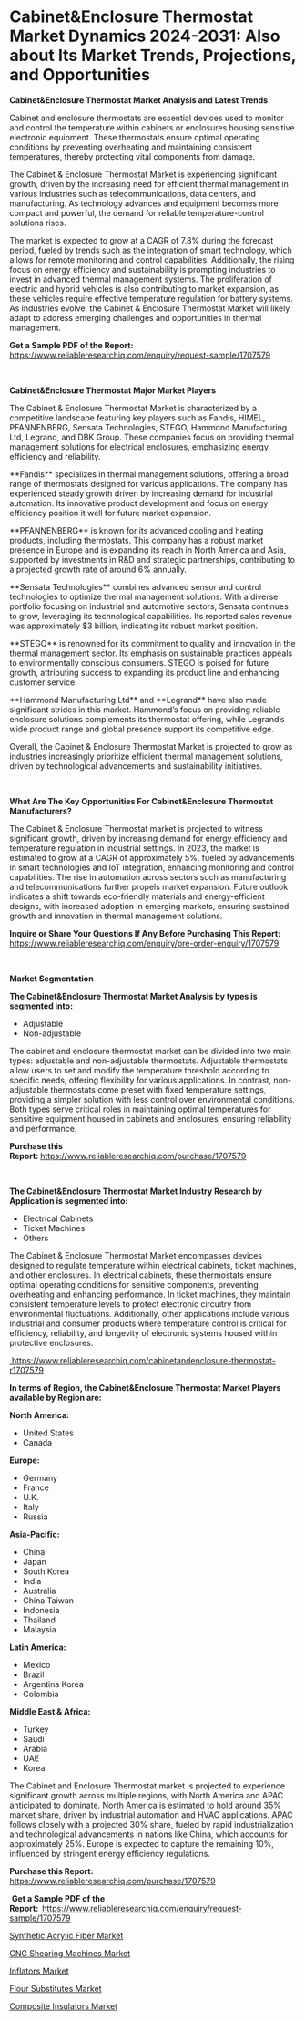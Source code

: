 <p><h1>Cabinet&Enclosure Thermostat Market Dynamics 2024-2031: Also about Its Market Trends, Projections, and Opportunities</h1></p><p><strong>Cabinet&Enclosure Thermostat Market Analysis and Latest Trends</strong></p>
<p><p>Cabinet and enclosure thermostats are essential devices used to monitor and control the temperature within cabinets or enclosures housing sensitive electronic equipment. These thermostats ensure optimal operating conditions by preventing overheating and maintaining consistent temperatures, thereby protecting vital components from damage.</p><p>The Cabinet & Enclosure Thermostat Market is experiencing significant growth, driven by the increasing need for efficient thermal management in various industries such as telecommunications, data centers, and manufacturing. As technology advances and equipment becomes more compact and powerful, the demand for reliable temperature-control solutions rises.</p><p>The market is expected to grow at a CAGR of 7.8% during the forecast period, fueled by trends such as the integration of smart technology, which allows for remote monitoring and control capabilities. Additionally, the rising focus on energy efficiency and sustainability is prompting industries to invest in advanced thermal management systems. The proliferation of electric and hybrid vehicles is also contributing to market expansion, as these vehicles require effective temperature regulation for battery systems. As industries evolve, the Cabinet & Enclosure Thermostat Market will likely adapt to address emerging challenges and opportunities in thermal management.</p></p>
<p><strong>Get a Sample PDF of the Report:&nbsp;</strong> <a href="https://www.reliableresearchiq.com/enquiry/request-sample/1707579?utm_campaign=1117&utm_medium=2&utm_source=Github&utm_content=ia&utm_term=18112024&utm_id=cabinetenclosure-thermostat">https://www.reliableresearchiq.com/enquiry/request-sample/1707579</a></p>
<p>&nbsp;</p>
<p><strong>Cabinet&Enclosure Thermostat Major Market Players</strong></p>
<p><p>The Cabinet & Enclosure Thermostat Market is characterized by a competitive landscape featuring key players such as Fandis, HIMEL, PFANNENBERG, Sensata Technologies, STEGO, Hammond Manufacturing Ltd, Legrand, and DBK Group. These companies focus on providing thermal management solutions for electrical enclosures, emphasizing energy efficiency and reliability.</p><p>**Fandis** specializes in thermal management solutions, offering a broad range of thermostats designed for various applications. The company has experienced steady growth driven by increasing demand for industrial automation. Its innovative product development and focus on energy efficiency position it well for future market expansion.</p><p>**PFANNENBERG** is known for its advanced cooling and heating products, including thermostats. This company has a robust market presence in Europe and is expanding its reach in North America and Asia, supported by investments in R&D and strategic partnerships, contributing to a projected growth rate of around 6% annually.</p><p>**Sensata Technologies** combines advanced sensor and control technologies to optimize thermal management solutions. With a diverse portfolio focusing on industrial and automotive sectors, Sensata continues to grow, leveraging its technological capabilities. Its reported sales revenue was approximately $3 billion, indicating its robust market position.</p><p>**STEGO** is renowned for its commitment to quality and innovation in the thermal management sector. Its emphasis on sustainable practices appeals to environmentally conscious consumers. STEGO is poised for future growth, attributing success to expanding its product line and enhancing customer service.</p><p>**Hammond Manufacturing Ltd** and **Legrand** have also made significant strides in this market. Hammond’s focus on providing reliable enclosure solutions complements its thermostat offering, while Legrand’s wide product range and global presence support its competitive edge.</p><p>Overall, the Cabinet & Enclosure Thermostat Market is projected to grow as industries increasingly prioritize efficient thermal management solutions, driven by technological advancements and sustainability initiatives.</p></p>
<p>&nbsp;</p>
<p><strong>What Are The Key Opportunities For Cabinet&Enclosure Thermostat Manufacturers?</strong></p>
<p><p>The Cabinet & Enclosure Thermostat market is projected to witness significant growth, driven by increasing demand for energy efficiency and temperature regulation in industrial settings. In 2023, the market is estimated to grow at a CAGR of approximately 5%, fueled by advancements in smart technologies and IoT integration, enhancing monitoring and control capabilities. The rise in automation across sectors such as manufacturing and telecommunications further propels market expansion. Future outlook indicates a shift towards eco-friendly materials and energy-efficient designs, with increased adoption in emerging markets, ensuring sustained growth and innovation in thermal management solutions.</p></p>
<p><strong>Inquire or Share Your Questions If Any Before Purchasing This Report:</strong> <a href="https://www.reliableresearchiq.com/enquiry/pre-order-enquiry/1707579?utm_campaign=1117&utm_medium=2&utm_source=Github&utm_content=ia&utm_term=18112024&utm_id=cabinetenclosure-thermostat">https://www.reliableresearchiq.com/enquiry/pre-order-enquiry/1707579</a></p>
<p>&nbsp;</p>
<p><strong>Market Segmentation</strong></p>
<p><strong>The Cabinet&Enclosure Thermostat Market Analysis by types is segmented into:</strong></p>
<p><ul><li>Adjustable</li><li>Non-adjustable</li></ul></p>
<p><p>The cabinet and enclosure thermostat market can be divided into two main types: adjustable and non-adjustable thermostats. Adjustable thermostats allow users to set and modify the temperature threshold according to specific needs, offering flexibility for various applications. In contrast, non-adjustable thermostats come preset with fixed temperature settings, providing a simpler solution with less control over environmental conditions. Both types serve critical roles in maintaining optimal temperatures for sensitive equipment housed in cabinets and enclosures, ensuring reliability and performance.</p></p>
<p><strong>Purchase this Report:&nbsp;</strong><a href="https://www.reliableresearchiq.com/purchase/1707579?utm_campaign=1117&utm_medium=2&utm_source=Github&utm_content=ia&utm_term=18112024&utm_id=cabinetenclosure-thermostat">https://www.reliableresearchiq.com/purchase/1707579</a></p>
<p>&nbsp;</p>
<p><strong>The Cabinet&Enclosure Thermostat Market Industry Research by Application is segmented into:</strong></p>
<p><ul><li>Electrical Cabinets</li><li>Ticket Machines</li><li>Others</li></ul></p>
<p><p>The Cabinet & Enclosure Thermostat Market encompasses devices designed to regulate temperature within electrical cabinets, ticket machines, and other enclosures. In electrical cabinets, these thermostats ensure optimal operating conditions for sensitive components, preventing overheating and enhancing performance. In ticket machines, they maintain consistent temperature levels to protect electronic circuitry from environmental fluctuations. Additionally, other applications include various industrial and consumer products where temperature control is critical for efficiency, reliability, and longevity of electronic systems housed within protective enclosures.</p></p>
<p><a href="https://www.reliableresearchiq.com/cabinetandenclosure-thermostat-r1707579?utm_campaign=1117&utm_medium=2&utm_source=Github&utm_content=ia&utm_term=18112024&utm_id=cabinetenclosure-thermostat">&nbsp;https://www.reliableresearchiq.com/cabinetandenclosure-thermostat-r1707579</a></p>
<p><strong>In terms of Region, the Cabinet&Enclosure Thermostat Market Players available by Region are:</strong></p>
<p>
    <p> <strong> North America: </strong>
        <ul>
            <li>United States</li>
            <li>Canada</li>
        </ul>
        </p> 
    <p> <strong> Europe: </strong>
        <ul>
            <li>Germany</li>
            <li>France</li>
            <li>U.K.</li>
            <li>Italy</li>
            <li>Russia</li>
        </ul>
        </p> 
    <p> <strong> Asia-Pacific: </strong>
        <ul>
            <li>China</li>
            <li>Japan</li>
            <li>South Korea</li>
            <li>India</li>
            <li>Australia</li>
            <li>China Taiwan</li>
            <li>Indonesia</li>
            <li>Thailand</li>
            <li>Malaysia</li>
        </ul>
        </p> 
    <p> <strong> Latin America: </strong>
        <ul>
            <li>Mexico</li>
            <li>Brazil</li>
            <li>Argentina Korea</li>
            <li>Colombia</li>
        </ul>
        </p> 
    <p> <strong> Middle East & Africa: </strong>
        <ul>
            <li>Turkey</li>
            <li>Saudi</li>
            <li>Arabia</li>
            <li>UAE</li>
            <li>Korea</li>
        </ul>
    </p>
    </p>
<p><p>The Cabinet and Enclosure Thermostat market is projected to experience significant growth across multiple regions, with North America and APAC anticipated to dominate. North America is estimated to hold around 35% market share, driven by industrial automation and HVAC applications. APAC follows closely with a projected 30% share, fueled by rapid industrialization and technological advancements in nations like China, which accounts for approximately 25%. Europe is expected to capture the remaining 10%, influenced by stringent energy efficiency regulations.</p></p>
<p><strong>Purchase this Report: </strong><a href="https://www.reliableresearchiq.com/purchase/1707579?utm_campaign=1117&utm_medium=2&utm_source=Github&utm_content=ia&utm_term=18112024&utm_id=cabinetenclosure-thermostat">https://www.reliableresearchiq.com/purchase/1707579</a></p>
<p>&nbsp;<strong>Get a Sample PDF of the Report:&nbsp;&nbsp;</strong><a href="https://www.reliableresearchiq.com/enquiry/request-sample/1707579?utm_campaign=1117&utm_medium=2&utm_source=Github&utm_content=ia&utm_term=18112024&utm_id=cabinetenclosure-thermostat">https://www.reliableresearchiq.com/enquiry/request-sample/1707579</a></p>
<p><strong></strong></p>
<p><p><a href="https://issuu.com/reportprime-2/docs/synthetic-acrylic-fiber-market-size_3148467d687064?utm_campaign=1117&utm_medium=2&utm_source=Github&utm_content=ia&utm_term=18112024&utm_id=cabinetenclosure-thermostat">Synthetic Acrylic Fiber Market</a></p><p><a href="https://github.com/LilianFaulkner65/Market-Research-Report-List-1/blob/main/cnc-shearing-machines-market.md?utm_campaign=1117&utm_medium=2&utm_source=Github&utm_content=ia&utm_term=18112024&utm_id=cabinetenclosure-thermostat">CNC Shearing Machines Market</a></p><p><a href="https://www.linkedin.com/pulse/emerging-trends-inflators-market-global-outlook-future-bq9hc?utm_campaign=1117&utm_medium=2&utm_source=Github&utm_content=ia&utm_term=18112024&utm_id=cabinetenclosure-thermostat">Inflators Market</a></p><p><a href="https://issuu.com/reportprime-2/docs/flour-substitutes-market-size-2030._45b8e4a6f685b9?utm_campaign=1117&utm_medium=2&utm_source=Github&utm_content=ia&utm_term=18112024&utm_id=cabinetenclosure-thermostat">Flour Substitutes Market</a></p><p><a href="https://www.linkedin.com/pulse/composite-insulators-market-consolidation-impact-structure-2024-2031-uvhxc?utm_campaign=1117&utm_medium=2&utm_source=Github&utm_content=ia&utm_term=18112024&utm_id=cabinetenclosure-thermostat">Composite Insulators Market</a></p></p>